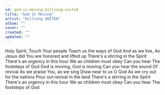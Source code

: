 ```yaml
---
id: god-is-moving-hillsong-united
title: "God Is Moving"
artist: "Hillsong UNITED"
album: ""
cover: ""
created: ""
updated: ""
---
```


Holy Spirit, Touch Your people
Teach us the ways of God
And as we live, As Jesus did
You are honored and lifted up
There's a stirring in the Spirit
There's an urgency in this hour
We as children must obey
Can you hear
The footsteps of God
God is moving, God is moving
Can you hear the sound
Of revival
As we praise You, as we sing
Draw near to us O God
As we cry out for the nations
Pour out revival in the land
There's a stirring in the Spirit
There's an urgency in this hour
We as children must obey
Can you hear
The footsteps of God